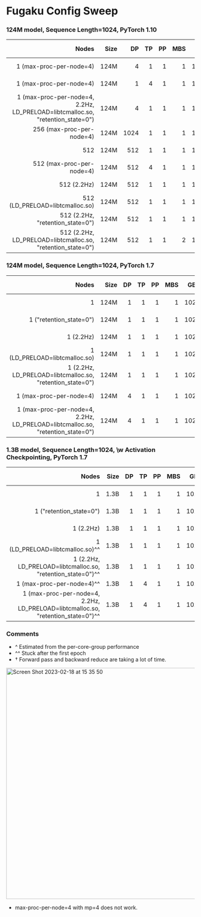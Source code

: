 # Fugaku Config Sweep

### 124M model, Sequence Length=1024, PyTorch 1.10
| Nodes | Size | DP | TP | PP | MBS |  GBS | Mem  | Sec/it | TFLOPs |Est. Aggr. PetaFLOPs| Notes |
| ----: | ---: | -: | -: | -: | --: |  --: | ---: | -----: | -----: | ---: | ----: |
|   1 (max-proc-per-node=4)| 124M |4 |  1 |  1 |   1 | 1024 | 28827.7 MiB |613.2 | 1.36^/^^| 0.001| 02-15, 21103755 |
|   1 (max-proc-per-node=4)| 124M |1 |  4 |  1 |   1 | 1024 |  - | - | -| - | 02-15, 21104749 |
|   1 (max-proc-per-node=4, 2.2Hz, LD_PRELOAD=libtcmalloc.so, "retention_state=0")| 124M |4 |  1 |  1 |   1 | 1024 |25201.0 MiB |  363.6 | 2.28^ | 0.002| 02-15 |
| 256 (max-proc-per-node=4) | 124M | 1024 |  1 | 1  |   1 | 1024 | -  | - | -| -| 02-15 |
| 512 | 124M | 512 |  1 | 1  |   1 | 1024 |8223.2 MiB | 3.7 | 0.43 | 0.215 |02-15 |
| 512 (max-proc-per-node=4)| 124M | 512 |  4 |  1 |   1 | 1024 |  - | - | -| - | - |
| 512 (2.2Hz) | 124M | 512 |  1 | 1  |   1 | 1024| 8347.0 MiB | 3.2| 0.50| - |02-15 |
| 512 (LD_PRELOAD=libtcmalloc.so) | 124M | 512 |  1 | 1  |   1 | 1024| - MiB | -| -| - |02-15, 21103942|
| 512 (2.2Hz,  "retention_state=0") | 124M | 512 |  1 | 1  |   1 | 1024| 8362.1 MiB | 3.2|  0.50| - |02-15 |
| 512  (2.2Hz, LD_PRELOAD=libtcmalloc.so, "retention_state=0")|124M | 512 |  1 | 1  |   2 | 1024| - MiB |  14.39†| 0.11| - |02-15|


### 124M model, Sequence Length=1024, PyTorch 1.7
| Nodes | Size | DP | TP | PP | MBS |  GBS | Mem  | Sec/it | TFLOPs |Est. Aggr. PetaFLOPs| Notes |
| ----: | ---: | -: | -: | -: | --: |  --: | ---: | -----: | -----: | ---: | ----: |
|   1 | 124M |1 |  1 |  1 |   1 | 1024 |  7718.0 MiB | 1489.7 | 0.56| 0.0005 |02-15 |
|   1 ("retention_state=0")| 124M |1 |  1 |  1 |   1 | 1024 | - MiB  | 1401.1 | 0.60|  0.0006 | 02-15 |
|   1 (2.2Hz) | 124M |1 |  1 |  1 |   1 | 1024| 7701.2 MiB | 1261.2 | 0.66| 0.0006 |02-15 |
|   1 (LD_PRELOAD=libtcmalloc.so) | 124M |1 |  1 |  1 |   1 | 1024 | - MiB | 976.2 | 0.86 | 0.0008 | 02-15 |
|   1 (2.2Hz, LD_PRELOAD=libtcmalloc.so, "retention_state=0")| 124M |1 |  1 |  1 |   1 | 1024 |  - | 827.2 | 1.01| 0.001 | 02-15 |
|   1 (max-proc-per-node=4)| 124M |4 |  1 |  1 |   1 | 1024 |  22266.2 MiB | 721.7 | 1.16^| 0.001 | 02-15 |
|   1 (max-proc-per-node=4, 2.2Hz, LD_PRELOAD=libtcmalloc.so, "retention_state=0")| 124M |4 |  1 |  1 |   1 | 1024 | - |522.7 | 1.60^ | 0.001| 02-15 |


### 1.3B model, Sequence Length=1024, \w Activation Checkpointing, PyTorch 1.7
| Nodes | Size | DP | TP | PP | MBS |  GBS | Mem  | Sec/it | TFLOPs |Est. Aggr. PetaFLOPs| Notes |
| ----: | ---: | -: | -: | -: | --: |  --: | ---: | -----: | -----: | ---: | ----: |
|   1 | 1.3B |1 |  1 |  1 |   1 | 1024 |28406.7 MiB | 11727.9 |  0.99 | 0.001 | 02-14 |
|   1 ("retention_state=0") | 1.3B | 1|  1 |  1 |   1 | 1024 |29081.7 MiB |  10023.9 | 1.13 | 0.001| 02-15 |
|   1 (2.2Hz) | 1.3B | 1|  1 |  1 |   1 | 1024 |28356.1 MiB | 10532.4 |  1.10 |  0.001 | 02-15 |
|   1 (LD_PRELOAD=libtcmalloc.so)^^  | 1.3B | 1|  1 |  1 |   1 | 1024 |- MiB |  - | - | -| - | 02-15 |
|   1 (2.2Hz, LD_PRELOAD=libtcmalloc.so, "retention_state=0")^^  | 1.3B | 1|  1 |  1 |   1 | 1024 |- MiB |  - | - | -| - | 02-15 |
|   1 (max-proc-per-node=4)^^ |1.3B | 1|  4 |  1 |   1 | 1024 |- MiB |  - | - | -| - | 02-15 |
|   1 (max-proc-per-node=4, 2.2Hz, LD_PRELOAD=libtcmalloc.so, "retention_state=0")^^ |1.3B | 1|  4 |  1 |   1 | 1024 |- MiB |  - | - | -| - | 02-15 |

### Comments
- ^ Estimated from the per-core-group performance
- ^^ Stuck after the first epoch
- † Forward pass and backward reduce are taking a lot of time.
<img width="618" alt="Screen Shot 2023-02-18 at 15 35 50" src="https://user-images.githubusercontent.com/18011504/219896545-a059496d-00af-44be-b3dd-52734865400e.png">

- max-proc-per-node=4 with mp=4 does not work.

